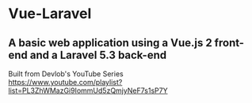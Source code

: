 # Vue-Laravel

## A basic web application using a Vue.js 2 front-end and a Laravel 5.3 back-end

Built from Devlob's YouTube Series  
https://www.youtube.com/playlist?list=PL3ZhWMazGi9IommUd5zQmjyNeF7s1sP7Y

